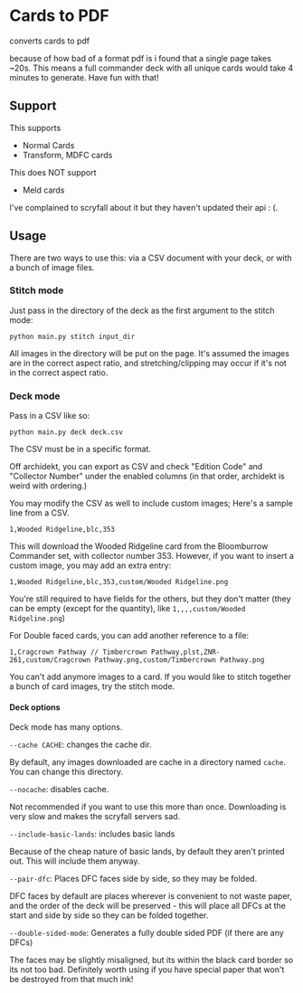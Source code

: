 # Cards to PDF

converts cards to pdf

because of how bad of a format pdf is i found that a single page takes ~20s. This means a full commander deck with all unique cards would take
4 minutes to generate. Have fun with that!

## Support

This supports 

* Normal Cards
* Transform, MDFC cards

This does NOT support

* Meld cards

I've complained to scryfall about it but they haven't updated their api : (.

## Usage

There are two ways to use this: via a CSV document with your deck, or with a bunch of image files.

### Stitch mode

Just pass in the directory of the deck as the first argument to the stitch mode:

```
python main.py stitch input_dir
```

All images in the directory will be put on the page. It's assumed the images are in the correct aspect ratio, and stretching/clipping
may occur if it's not in the correct aspect ratio.

### Deck mode

Pass in a CSV like so:

```
python main.py deck deck.csv
```

The CSV must be in a specific format.

Off archidekt, you can export as CSV and check "Edition Code" and "Collector Number" under the enabled columns (in that order, archidekt is weird with ordering.)

You may modify the CSV as well to include custom images; Here's a sample line from a CSV.

```
1,Wooded Ridgeline,blc,353
```

This will download the Wooded Ridgeline card from the Bloomburrow Commander set, with collector number 353. However, if you want to insert a custom image, you may add an extra entry:

```
1,Wooded Ridgeline,blc,353,custom/Wooded Ridgeline.png
```

You're still required to have fields for the others, but they don't matter (they can be empty (except for the quantity), like `1,,,,custom/Wooded Ridgeline.png`)

For Double faced cards, you can add another reference to a file:
```
1,Cragcrown Pathway // Timbercrown Pathway,plst,ZNR-261,custom/Cragcrown Pathway.png,custom/Timbercrown Pathway.png
```

You can't add anymore images to a card. If you would like to stitch together a bunch of card images, try the stitch mode.

#### Deck options

Deck mode has many options.

`--cache CACHE`: changes the cache dir.

By default, any images downloaded are cache in a directory named `cache`. You can change this directory.

`--nocache`: disables cache.

Not recommended if you want to use this more than once. Downloading is very slow and makes the scryfall servers sad.

`--include-basic-lands`: includes basic lands

Because of the cheap nature of basic lands, by default they aren't printed out. This will include them anyway.

`--pair-dfc`: Places DFC faces side by side, so they may be folded.

DFC faces by default are places wherever is convenient to not waste paper, and the order of the deck will be preserved -
this will place all DFCs at the start and side by side so they can be folded together.

`--double-sided-mode`: Generates a fully double sided PDF (if there are any DFCs)

The faces may be slightly misaligned, but its within the black card border so its not too bad. Definitely worth using if you have special paper that won't be
destroyed from that much ink!



